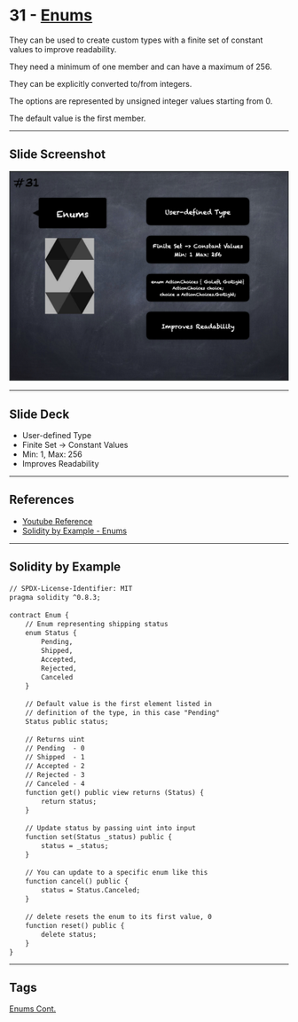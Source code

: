 # 31 - [Enums](Enums.md)
They can be used to create custom types with a finite set of constant values to improve readability. 

They need a minimum of one member and can have a maximum of 256. 

They can be explicitly converted to/from integers. 

The options are represented by unsigned integer values starting from 0. 

The default value is the first member.

___
## Slide Screenshot
![031.png](../images/solidity101/031.png)
___
## Slide Deck
- User-defined Type
- Finite Set -> Constant Values
- Min: 1, Max: 256
- Improves Readability
___
## References
- [Youtube Reference](https://youtu.be/TCl1IcGl_3I?t=902)
- [Solidity by Example - Enums](https://solidity-by-example.org/enum/)
___
## Solidity by Example
```
// SPDX-License-Identifier: MIT
pragma solidity ^0.8.3;

contract Enum {
    // Enum representing shipping status
    enum Status {
        Pending,
        Shipped,
        Accepted,
        Rejected,
        Canceled
    }

    // Default value is the first element listed in
    // definition of the type, in this case "Pending"
    Status public status;

    // Returns uint
    // Pending  - 0
    // Shipped  - 1
    // Accepted - 2
    // Rejected - 3
    // Canceled - 4
    function get() public view returns (Status) {
        return status;
    }

    // Update status by passing uint into input
    function set(Status _status) public {
        status = _status;
    }

    // You can update to a specific enum like this
    function cancel() public {
        status = Status.Canceled;
    }

    // delete resets the enum to its first value, 0
    function reset() public {
        delete status;
    }
}
```

___
## Tags
[Enums Cont.](Enums%20Cont..md)